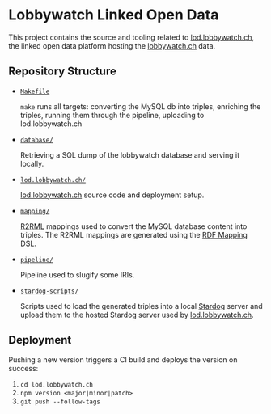 # Lobbywatch Linked Open Data

This project contains the source and tooling related to [lod.lobbywatch.ch](https://lod.lobbywatch.ch), the linked open data platform hosting the [lobbywatch.ch](https://lobbywatch.ch) data.

## Repository Structure

* [`Makefile`](./Makefile)

    `make` runs all targets: converting the MySQL db into triples, enriching the triples, running them through the pipeline, uploading to lod.lobbywatch.ch

* [`database/`](./database/)

    Retrieving a SQL dump of the lobbywatch database and serving it locally.

* [`lod.lobbywatch.ch/`](./lod.lobbywatch.ch/)

    [lod.lobbywatch.ch](https://lod.lobbywatch.ch) source code and deployment setup.

* [`mapping/`](./mapping/)

    [R2RML](https://www.w3.org/TR/r2rml/#abstract) mappings used to convert the MySQL database content into triples. The R2RML mappings are generated using the [RDF Mapping DSL](https://github.com/zazuko/rdf-mapping-dsl-user).

* [`pipeline/`](./pipeline/)

    Pipeline used to slugify some IRIs.

* [`stardog-scripts/`](./stardog-scripts/)

    Scripts used to load the generated triples into a local [Stardog](https://www.stardog.com/) server and upload them to the hosted Stardog server used by [lod.lobbywatch.ch](https://lod.lobbywatch.ch).

## Deployment

Pushing a new version triggers a CI build and deploys the version on success:

1. `cd lod.lobbywatch.ch`
1. `npm version <major|minor|patch>`
1. `git push --follow-tags`
